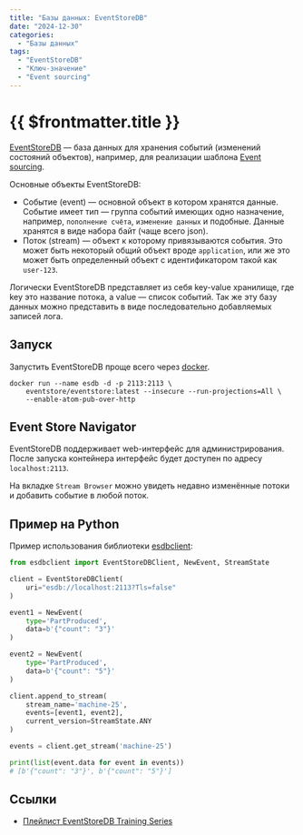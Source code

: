```yaml
---
title: "Базы данных: EventStoreDB"
date: "2024-12-30"
categories:
  - "Базы данных"
tags:
  - "EventStoreDB"
  - "Ключ-значение"
  - "Event sourcing"
---
```


# {{ $frontmatter.title }}

[EventStoreDB](https://github.com/EventStore/EventStore) — база данных для хранения событий (изменений состояний объектов), например, для реализации шаблона [Event sourcing](https://microservices.io/patterns/data/event-sourcing.html).

Основные объекты EventStoreDB:

* Событие (event) — основной объект в котором хранятся данные. Событие имеет тип — группа событий имеющих одно назначение, например, `пополнение счёта`, `изменение данных` и подобные. Данные хранятся в виде набора байт (чаще всего json).
* Поток (stream) — объект к которому привязываются события. Это может быть некоторый общий объект вроде `application`, или же это может быть определенный объект с идентификатором такой как `user-123`.

Логически EventStoreDB представляет из себя key-value хранилище, где key это название потока, а value — список событий. Так же эту базу данных можно представить в виде последовательно добавляемых записей лога.

## Запуск

Запустить EventStoreDB проще всего через [docker](https://hub.docker.com/r/eventstore/eventstore).

```
docker run --name esdb -d -p 2113:2113 \
    eventstore/eventstore:latest --insecure --run-projections=All \
    --enable-atom-pub-over-http
```

## Event Store Navigator

EventStoreDB поддерживает web-интерфейс для администрирования. После запуска контейнера интерфейс будет доступен по адресу `localhost:2113`.

На вкладке `Stream Browser` можно увидеть недавно изменённые потоки и добавить событие в любой поток.

## Пример на Python

Пример использования библиотеки [esdbclient](https://github.com/pyeventsourcing/esdbclient):

```python
from esdbclient import EventStoreDBClient, NewEvent, StreamState

client = EventStoreDBClient(
    uri="esdb://localhost:2113?Tls=false"
)

event1 = NewEvent(
    type='PartProduced',
    data=b'{"count": "3"}'
)

event2 = NewEvent(
    type='PartProduced',
    data=b'{"count": "5"}'
)

client.append_to_stream(
    stream_name='machine-25',
    events=[event1, event2],
    current_version=StreamState.ANY
)

events = client.get_stream('machine-25')

print(list(event.data for event in events))
# [b'{"count": "3"}', b'{"count": "5"}']
```

## Ссылки

* [Плейлист EventStoreDB Training Series](https://www.youtube.com/playlist?list=PLWG5TK2D4U_Nb4rWdiQw2jNWYSaBm7lT_)